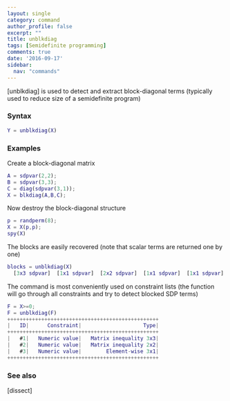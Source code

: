 ```yaml
---
layout: single
category: command
author_profile: false
excerpt: ""
title: unblkdiag
tags: [Semidefinite programming]
comments: true
date: '2016-09-17'
sidebar:
  nav: "commands"
---
```


[unblkdiag] is used to detect and extract block-diagonal terms (typically used to reduce size of a semidefinite program)

### Syntax

````matlab
Y = unblkdiag(X)
````

### Examples

Create a block-diagonal matrix

````matlab
A = sdpvar(2,2);
B = sdpvar(3,3);
C = diag(sdpvar(3,1));
X = blkdiag(A,B,C);
````

Now destroy the block-diagonal structure

````matlab
p = randperm(8);
X = X(p,p);
spy(X)
````

The blocks are easily recovered (note that scalar terms are returned one by one)

````matlab
blocks = unblkdiag(X)
  [3x3 sdpvar]  [1x1 sdpvar]  [2x2 sdpvar]  [1x1 sdpvar]  [1x1 sdpvar]
````

The command is most conveniently used on constraint lists (the function will go through all constraints and try to detect blocked SDP terms)

````matlab
F = X>=0;
F = unblkdiag(F)
+++++++++++++++++++++++++++++++++++++++++++++++++
|   ID|      Constraint|                    Type|
+++++++++++++++++++++++++++++++++++++++++++++++++
|   #1|   Numeric value|   Matrix inequality 3x3|
|   #2|   Numeric value|   Matrix inequality 2x2|
|   #3|   Numeric value|        Element-wise 3x1|
+++++++++++++++++++++++++++++++++++++++++++++++++
````

### See also
[dissect]
